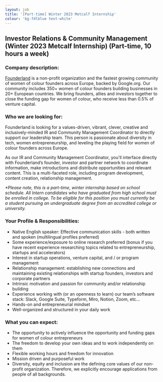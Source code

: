 ```yaml
---
layout: job
title: '[Part-time] Winter 2023 Metcalf Internship'
colour: 'bg-fdlblue text-white'
---
```


## Investor Relations & Community Management (Winter 2023 Metcalf Internship) (Part-time, 10 hours a week)

### Company description:

[Founderland](https://www.founderland.org/) is a non-profit organization and the fastest growing community of women of colour founders across Europe, backed by Google.org. Our community includes 350+ women of colour founders building businesses in 20+ European countries. We bring founders, allies and investors together to close the funding gap for women of colour, who receive less than 0.5% of venture capital.

### Who we are looking for:

Founderland is looking for a values-driven, vibrant, clever, creative and inclusively-minded IR and Community Management Coordinator to directly support our leadership team. This person is passionate about diversity in tech, women entrepreneurship, and leveling the playing field for women of colour founders across Europe.

As our IR and Community Management Coordinator, you'll interface directly with Founderland’s founder, investor and partner network to coordinate information, make introductions and distribute opportunities and relevant content. This is a multi-faceted role, including program development, content creation, relationship management.

_\*Please note, this is a part-time, winter internship based on school schedule. All Intern candidates who have graduated from high school must be enrolled in college. To be eligible for this position you must currently be a student pursuing an undergraduate degree from an accredited college or university._

### Your Profile & Responsibilities:

- Native English speaker: Effective communication skills - both written and spoken (multilingual profiles preferred)
- Some experience/exposure to online research preferred (bonus if you have recent experience researching topics related to entrepreneurship, startups and accelerators)
- Interest in startup operations, venture capital, and / or program management
- Relationship management: establishing new connections and maintaining existing relationships with startup founders, investors and corporate partners
- Intrinsic motivation and passion for community and/or relationship building
- Experience working with (or an openness to learn) our team’s software stack: Slack, Google Suite, Typeform, Miro, Notion, Zoom, etc...
- Hands-on and entrepreneurial mindset
- Well-organized and structured in your daily work

### What you can expect:

- The opportunity to actively influence the opportunity and funding gaps for women of colour entrepreneurs
- The freedom to develop your own ideas and to work independently on them
- Flexible working hours and freedom for innovation
- Mission driven and purposeful work
- Diversity, equity and inclusion are the defining core values of our non-profit organization. Therefore, we explicitly encourage applications from people of all backgrounds.
